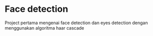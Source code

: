 # Face detection
Project pertama mengenai face detection dan eyes detection dengan menggunakan algoritma haar cascade

